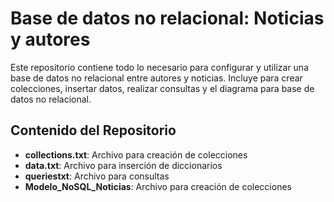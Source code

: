 # Base de datos no relacional: Noticias y autores

Este repositorio contiene todo lo necesario para configurar y utilizar una base de datos no relacional entre autores y noticias. Incluye para crear colecciones, insertar datos, realizar consultas y el diagrama para base de datos no relacional.

## Contenido del Repositorio

- **collections.txt**: Archivo para creación de colecciones
- **data.txt**: Archivo para inserción de diccionarios
- **queriestxt**: Archivo para consultas
- **Modelo_NoSQL_Noticias**: Archivo para creación de colecciones


